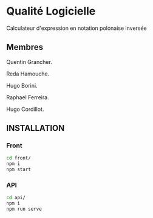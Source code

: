 # Qualité Logicielle

Calculateur d'expression en notation polonaise inversée

## Membres
Quentin Grancher. 


Reda Hamouche. 


Hugo Borini. 


Raphael Ferreira. 


Hugo Cordillot. 



## INSTALLATION

### Front

```bash
cd front/
npm i
npm start
```

### API
```bash
cd api/
npm i
npm run serve
```
